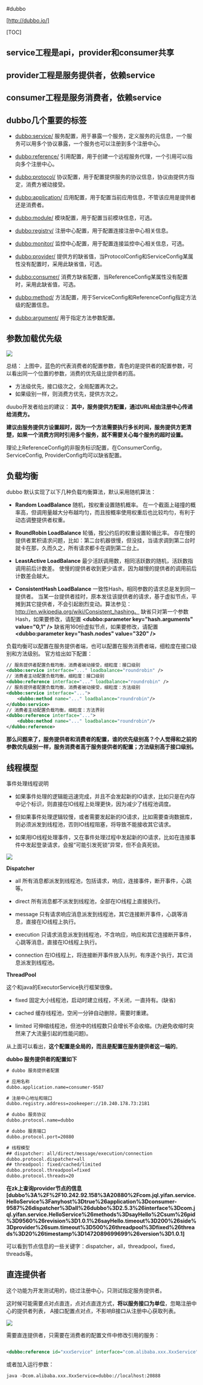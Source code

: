#dubbo

[http://dubbo.io/]

[TOC]

## service工程是api，provider和consumer共享

## provider工程是服务提供者，依赖service


## consumer工程是服务消费者，依赖service

## dubbo几个重要的标签

- <dubbo:service/> 
服务配置，用于暴露一个服务，定义服务的元信息，一个服务可以用多个协议暴露，一个服务也可以注册到多个注册中心。

- <dubbo:reference/> 
引用配置，用于创建一个远程服务代理，一个引用可以指向多个注册中心。

- <dubbo:protocol/> 协议配置，用于配置提供服务的协议信息，协议由提供方指定，消费方被动接受。

- <dubbo:application/> 
应用配置，用于配置当前应用信息，不管该应用是提供者还是消费者。

- <dubbo:module/> 
模块配置，用于配置当前模块信息，可选。

- <dubbo:registry/> 
注册中心配置，用于配置连接注册中心相关信息。

- <dubbo:monitor/> 
监控中心配置，用于配置连接监控中心相关信息，可选。

- <dubbo:provider/> 提供方的缺省值，当ProtocolConfig和ServiceConfig某属性没有配置时，采用此缺省值，可选。

- <dubbo:consumer/>
消费方缺省配置，当ReferenceConfig某属性没有配置时，采用此缺省值，可选。

- <dubbo:method/> 
方法配置，用于ServiceConfig和ReferenceConfig指定方法级的配置信息。

- <dubbo:argument/> 
用于指定方法参数配置。

## 参数加载优先级

![](img/dubbo-config-override.jpg)

总结：
上图中，蓝色的代表消费者的配置参数，青色的是提供者的配置参数，可以看出同一个位置的参数，消费的优先级比提供者的高。
- 方法级优先，接口级次之，全局配置再次之。
- 如果级别一样，则消费方优先，提供方次之。

duubo开发者给出的建议：
**其中，服务提供方配置，通过URL经由注册中心传递给消费方。**

**建议由服务提供方设置超时，因为一个方法需要执行多长时间，服务提供方更清楚，如果一个消费方同时引用多个服务，就不需要关心每个服务的超时设置。**

理论上ReferenceConfig的非服务标识配置，在ConsumerConfig，ServiceConfig, ProviderConfig均可以缺省配置。

## 负载均衡

dubbo 默认实现了以下几种负载均衡算法，默认采用随机算法：

- **Random LoadBalance**
随机，按权重设置随机概率。
在一个截面上碰撞的概率高，但调用量越大分布越均匀，而且按概率使用权重后也比较均匀，有利于动态调整提供者权重。

- **RoundRobin LoadBalance**
轮循，按公约后的权重设置轮循比率。
存在慢的提供者累积请求问题，比如：第二台机器很慢，但没挂，当请求调到第二台时就卡在那，久而久之，所有请求都卡在调到第二台上。


- **LeastActive LoadBalance**
最少活跃调用数，相同活跃数的随机，活跃数指调用前后计数差。
使慢的提供者收到更少请求，因为越慢的提供者的调用前后计数差会越大。


- **ConsistentHash LoadBalance**
一致性Hash，相同参数的请求总是发到同一提供者。
当某一台提供者挂时，原本发往该提供者的请求，基于虚拟节点，平摊到其它提供者，不会引起剧烈变动。算法参见：http://en.wikipedia.org/wiki/Consistent_hashing。
缺省只对第一个参数Hash，如果要修改，请配置
**<dubbo:parameter key="hash.arguments" value="0,1" />**
缺省用160份虚拟节点，如果要修改，请配置
**<dubbo:parameter key="hash.nodes" value="320" />**

负载均衡可以配置在服务提供者端，也可以配置在服务消费者端，细粒度在接口级别和方法级别。
官方给出如下配置：
```xml
// 服务提供者配置负载均衡，消费者被动接受，细粒度：接口级别
<dubbo:service interface="..." loadbalance="roundrobin" />
// 消费者主动配置负载均衡，细粒度：接口级别
<dubbo:reference interface="..." loadbalance="roundrobin" />
// 服务提供者配置负载均衡，消费者被动接受，细粒度：方法级别
<dubbo:service interface="...">
    <dubbo:method name="..." loadbalance="roundrobin"/>
</dubbo:service>
// 消费者主动配置负载均衡，细粒度：方法界别
<dubbo:reference interface="...">
    <dubbo:method name="..." loadbalance="roundrobin"/>
</dubbo:reference>
```

**那么问题来了，服务提供者和消费者的配置，谁的优先级别高？个人觉得和之前的参数优先级别一样，服务消费者高于服务提供者的配置；方法级别高于接口级别。**


## 线程模型

事件处理线程说明

- 如果事件处理的逻辑能迅速完成，并且不会发起新的IO请求，比如只是在内存中记个标识，则直接在IO线程上处理更快，因为减少了线程池调度。

- 但如果事件处理逻辑较慢，或者需要发起新的IO请求，比如需要查询数据库，则必须派发到线程池，否则IO线程阻塞，将导致不能接收其它请求。

- 如果用IO线程处理事件，又在事件处理过程中发起新的IO请求，比如在连接事件中发起登录请求，会报“可能引发死锁”异常，但不会真死锁。

![](img/dubbo-protocol.jpg)

**Dispatcher**

- all 
所有消息都派发到线程池，包括请求，响应，连接事件，断开事件，心跳等。

- direct 
所有消息都不派发到线程池，全部在IO线程上直接执行。

- message 
只有请求响应消息派发到线程池，其它连接断开事件，心跳等消息，直接在IO线程上执行。

- execution 只请求消息派发到线程池，不含响应，响应和其它连接断开事件，心跳等消息，直接在IO线程上执行。

- connection 
在IO线程上，将连接断开事件放入队列，有序逐个执行，其它消息派发到线程池。

**ThreadPool**

这个和java的ExecutorService执行框架很像。

- fixed 
固定大小线程池，启动时建立线程，不关闭，一直持有。(缺省)

- cached 
缓存线程池，空闲一分钟自动删除，需要时重建。

- limited 
可伸缩线程池，但池中的线程数只会增长不会收缩。(为避免收缩时突然来了大流量引起的性能问题)。

从上面可以看出，**这个配置是全局的，而且是配置在服务提供者这一端的**。

**dubbo 服务提供者的配置如下**
```xml
# dubbo 服务提供者配置

# 应用名称
dubbo.application.name=consumer-9587

# 注册中心地址和端口
dubbo.registry.address=zookeeper://10.240.178.73:2181

# dubbo 服务协议
dubbo.protocol.name=dubbo

# dubbo 服务端口
dubbo.protocol.port=20880

# 线程模型
## dispatcher: all/direct/message/execution/connection
dubbo.protocol.dispatcher=all
## threadpool: fixed/cached/limited
dubbo.protocol.threadpool=fixed
dubbo.protocol.threads=20
```
**在zk上查询provider节点的信息**
**[dubbo%3A%2F%2F10.242.92.158%3A20880%2Fcom.jql.yifan.service.HelloService%3Fanyhost%3Dtrue%26application%3Dconsumer-9587%26dispatcher%3Dall%26dubbo%3D2.5.3%26interface%3Dcom.jql.yifan.service.HelloService%26methods%3DsayHello%2Csum%26pid%3D9560%26revision%3D1.0.1%26sayHello.timeout%3D200%26side%3Dprovider%26sum.timeout%3D500%26threadpool%3Dfixed%26threads%3D20%26timestamp%3D1472089699699%26version%3D1.0.1]**

可以看到节点信息的一些关键字：dispatcher，all，threadpool，fixed，threads等。

## 直连提供者

这个功能为开发测试用的，绕过注册中心，只测试指定服务提供者。

这时候可能需要点对点直连，点对点直连方式，**将以服务接口为单位**，忽略注册中心的提供者列表，
A接口配置点对点，不影响B接口从注册中心获取列表。

![](img/dubbo-directly.jpg)

需要直连提供者，只需要在消费者的配置文件中修改引用的服务：
```xml

<dubbo:reference id="xxxService" interface="com.alibaba.xxx.XxxService" url="dubbo://localhost:20888" />
```
或者加入运行参数：
```xml
java -Dcom.alibaba.xxx.XxxService=dubbo://localhost:20888
```

















